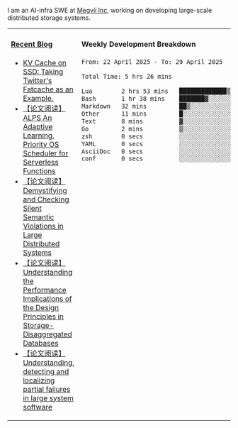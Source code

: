 I am an AI-infra SWE at [Megvii Inc](https://en.megvii.com/), working on developing large-scale distributed storage systems.

<table width="960px">
<tr>
<td valign="top" width="50%">

#### <a href="https://www.kongjun18.me" target="_blank">Recent Blog</a>

<!-- BLOG-POST-LIST:START -->
- [KV Cache on SSD: Taking Twitter&#39;s Fatcache as an Example.](https://kongjun18.github.io/posts/kv-cache-on-disk-taking-twitters-fatcache-as-an-example/)
- [【论文阅读】ALPS An Adaptive Learning, Priority OS Scheduler for Serverless Functions](https://kongjun18.github.io/posts/alps-an-adaptive-learning-priority-os-scheduler-for-serverless-functions/)
- [【论文阅读】Demystifying and Checking Silent Semantic Violations in Large Distributed Systems](https://kongjun18.github.io/posts/demystifying-and-checking-silent-semantic-violations-in-large-distributed-systems/)
- [【论文阅读】Understanding the Performance Implications of the Design Principles in Storage-Disaggregated Databases](https://kongjun18.github.io/posts/understanding-the-performance-implications-of-the-design-principles-in-storage-disaggregated-databases/)
- [【论文阅读】Understanding, detecting and localizing partial failures in large system software](https://kongjun18.github.io/posts/understanding-detecting-and-localizing-partial-failures-in-large-system-software/)
<!-- BLOG-POST-LIST:END -->

</td>
<td valign="top" width="50%">

#### Weekly Development Breakdown

<!--START_SECTION:waka-->

```txt
From: 22 April 2025 - To: 29 April 2025

Total Time: 5 hrs 26 mins

Lua        2 hrs 53 mins   █████████████▒░░░░░░░░░░░   52.97 %
Bash       1 hr 38 mins    ███████▓░░░░░░░░░░░░░░░░░   30.09 %
Markdown   32 mins         ██▒░░░░░░░░░░░░░░░░░░░░░░   09.80 %
Other      11 mins         █░░░░░░░░░░░░░░░░░░░░░░░░   03.52 %
Text       8 mins          ▓░░░░░░░░░░░░░░░░░░░░░░░░   02.45 %
Go         2 mins          ▒░░░░░░░░░░░░░░░░░░░░░░░░   00.69 %
zsh        0 secs          ░░░░░░░░░░░░░░░░░░░░░░░░░   00.22 %
YAML       0 secs          ░░░░░░░░░░░░░░░░░░░░░░░░░   00.13 %
AsciiDoc   0 secs          ░░░░░░░░░░░░░░░░░░░░░░░░░   00.08 %
conf       0 secs          ░░░░░░░░░░░░░░░░░░░░░░░░░   00.05 %
```

<!--END_SECTION:waka-->
</td>
</tr>

</table>
